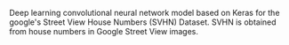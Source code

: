 Deep learning convolutional neural network model based on Keras for the google's Street View House Numbers (SVHN) Dataset. SVHN is obtained from house numbers in Google Street View images. 
